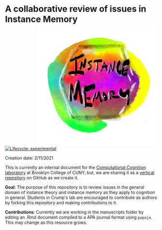 
# A collaborative review of issues in Instance Memory <img src="man/figures/logo.png" align="right" />

<!-- badges: start -->
[![Lifecycle: experimental](https://img.shields.io/badge/lifecycle-experimental-orange.svg)](https://www.tidyverse.org/lifecycle/#experimental)
<!-- badges: end -->

Creation date: 2/11/2021

This is currently an internal document for the [Computational Cognition laboratory](https://crumplab.github.io) at Brooklyn College of CUNY; but, we are sharing it as a [vertical repository](https://crumplab.github.io/vertical/) on GitHub as we create it.

**Goal**: The purpose of this repository is to review issues in the general domain of instance theory and instance memory as they apply to cognition in general. Students in Crump's lab are encouraged to contribute as authors by forking this repository and making contributions to it.

**Contributions**: Currently we are working in the manuscripts folder by editing an .Rmd document compiled to a APA journal format using `papaja`. This may change as this resource grows.


